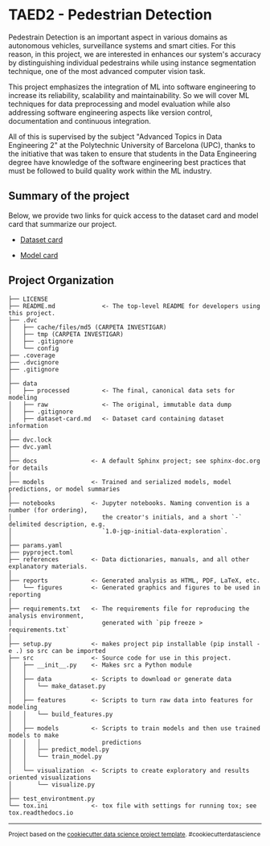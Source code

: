 TAED2 - Pedestrian Detection
==============================

Pedestrain Detection is an important aspect in various domains as autonomous vehicles, surveillance systems and smart cities. For this reason, in this project, we are interested in enhances our system's accuracy by distinguishing individual pedestrains while using instance segmentation technique, one of the most advanced computer vision task. 

This project emphasizes the integration of ML into software engineering to increase its reliability, scalability and maintainability. So we will cover ML techniques for data preprocessing and model evaluation while also addressing software engineering aspects like version control, documentation and continuous integration.

All of this is supervised by the subject "Advanced Topics in Data Engineering 2" at the Polytechnic University of Barcelona (UPC), thanks to the initiative that was taken to ensure that students in the Data Engineering degree have knowledge of the software engineering best practices that must be followed to build quality work within the ML industry.

Summary of the project
------------

Below, we provide two links for quick access to the dataset card and model card that summarize our project.

- [Dataset card](https://github.com/MLOps-essi-upc/taed2-PedestrianDetection/blob/main/data/dataset-card.md)

- [Model card](https://github.com/MLOps-essi-upc/taed2-PedestrianDetection/blob/main/models/model-card.md)

Project Organization
------------

    ├── LICENSE
    ├── README.md             <- The top-level README for developers using this project.
    ├── .dvc
    │   ├── cache/files/md5 (CARPETA INVESTIGAR)
    │   ├── tmp (CARPETA INVESTIGAR)
    │   ├── .gitignore
    │   └── config
    ├── .coverage
    ├── .dvcignore
    ├── .gitignore
    │
    ├── data
    │   ├── processed         <- The final, canonical data sets for modeling
    │   ├── raw               <- The original, immutable data dump
    │   ├── .gitignore
    │   ├── dataset-card.md   <- Dataset card containing dataset information
    │
    ├── dvc.lock 
    ├── dvc.yaml
    │
    ├── docs               <- A default Sphinx project; see sphinx-doc.org for details
    │
    ├── models             <- Trained and serialized models, model predictions, or model summaries
    │
    ├── notebooks          <- Jupyter notebooks. Naming convention is a number (for ordering),
    │                         the creator's initials, and a short `-` delimited description, e.g.
    │                         `1.0-jqp-initial-data-exploration`.
    │
    ├── params.yaml  
    ├── pyproject.toml  
    ├── references         <- Data dictionaries, manuals, and all other explanatory materials.
    │
    ├── reports            <- Generated analysis as HTML, PDF, LaTeX, etc.
    │   └── figures        <- Generated graphics and figures to be used in reporting
    │
    ├── requirements.txt   <- The requirements file for reproducing the analysis environment,
    │                         generated with `pip freeze > requirements.txt`
    │
    ├── setup.py           <- makes project pip installable (pip install -e .) so src can be imported
    ├── src                <- Source code for use in this project.
    │   ├── __init__.py    <- Makes src a Python module
    │   │
    │   ├── data           <- Scripts to download or generate data
    │   │   └── make_dataset.py
    │   │
    │   ├── features       <- Scripts to turn raw data into features for modeling
    │   │   └── build_features.py
    │   │
    │   ├── models         <- Scripts to train models and then use trained models to make
    │   │   │                 predictions
    │   │   ├── predict_model.py
    │   │   └── train_model.py
    │   │
    │   └── visualization  <- Scripts to create exploratory and results oriented visualizations
    │       └── visualize.py
    │
    ├── test_environtment.py   
    └── tox.ini            <- tox file with settings for running tox; see tox.readthedocs.io


--------

<p><small>Project based on the <a target="_blank" href="https://drivendata.github.io/cookiecutter-data-science/">cookiecutter data science project template</a>. #cookiecutterdatascience</small></p>
